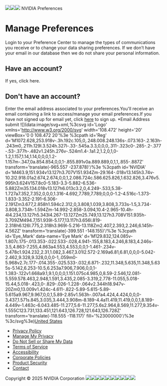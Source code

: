 ![](https://aorta.clickagy.com/pixel.gif?clkgypv=jstag&ws=1)![](https://aorta.clickagy.com/channel-sync/4?clkgypv=jstag&ws=1)![](https://aorta.clickagy.com/channel-sync/114?clkgypv=jstag&ws=1)
NVIDIA[](https://www.nvidia.com/en-us/account/)
Preferences
# Manage Preferences
Login to your Preference Center to manage the types of communications you receive or to change your data sharing preferences. If we don’t have your email in our database then we do not share your personal information.
## Have an account?
If yes, click here.
## Don't have an account?
Enter the email address associated to your preferences.You'll receive an email containing a link to access/manage your email preferences.If you have not signed up for email yet, click [here](https://www.nvidia.com/en-us/preferences/email-signup/) to sign up.
*Email Address
submit
![](data:image/svg+xml,%3csvg id='Logo' xmlns='http://www.w3.org/2000/svg' width='108.472' height='20' viewBox='0 0 108.472 20'%3e %3cpath id='Reg' d='M1072.628,253.918v-.3h.192c.105,0,.248.008.248.136s-.073.163-.2.163h-.243m0,.211h.129l.3.524h.327l-.33-.545a.3.3,0,0,0,.311-.323c0-.285-.2-.377-.53-.377h-.482v1.245h.276v-.524m1.4-.1a1.2,1.2,0,1,0-1.2,1.157,1.14,1.14,0,0,0,1.2-1.157m-.347,0a.854.854,0,0,1-.855.891v0a.889.889,0,1,1,.855-.887Z' transform='translate\(-965.557 -237.878\)'/%3e %3cpath id='NVIDIA' d='M463.9,151.934v13.127h3.707V151.934Zm-29.164-.018v13.145h3.74v-10.2l2.918.01a2.674,2.674,0,0,1,2.086.724c.586.625.826,1.632.826,3.476v5.995h3.624V157.8c0-5.183-3.3-5.882-6.536-5.882Zm35.134.018v13.127h6.013c3.2,0,4.249-.533,5.38-1.727a7.352,7.352,0,0,0,1.316-4.692,7.789,7.789,0,0,0-1.2-4.516c-1.373-1.833-3.352-2.191-6.306-2.191Zm3.677,2.858h1.594c2.312,0,3.808,1.039,3.808,3.733s-1.5,3.734-3.808,3.734h-1.594Zm-14.992-2.858-3.094,10.4-2.965-10.4h-4l4.234,13.127h5.343l4.267-13.127Zm25.749,13.127h3.708V151.935h-3.709ZM494.7,151.939l-5.177,13.117h3.656l.819-2.318h6.126l.775,2.318h3.969l-5.216-13.118Zm2.407,2.393,2.246,6.145h-4.562Z' transform='translate\(-399.551 -148.155\)'/%3e %3cpath id='Eye_Mark' data-name='Eye Mark' d='M129.832,124.085v-1.807c.175-.013.353-.022.533-.028,4.941-.155,8.183,4.246,8.183,4.246s-3.5,4.863-7.255,4.863a4.553,4.553,0,0,1-1.461-.234v-5.478c1.924.232,2.31,1.082,3.467,3.01l2.572-2.169a6.81,6.81,0,0,0-5.042-2.462,9.328,9.328,0,0,0-1,.059m0-5.968v2.7c.177-.014.355-.025.533-.032,6.871-.232,11.348,5.635,11.348,5.635s-5.142,6.253-10.5,6.253a7.906,7.906,0,0,1-1.383-.122v1.668a9.1,9.1,0,0,0,1.151.075c4.985,0,8.59-2.546,12.081-5.559.578.463,2.948,1.591,3.435,2.085-3.319,2.778-11.055,5.018-15.44,5.018-.423,0-.829-.026-1.228-.064v2.344h18.947v-20Zm0,13.009v1.424c-4.611-.822-5.89-5.615-5.89-5.615a9.967,9.967,0,0,1,5.89-2.85v1.563h-.007a4.424,4.424,0,0,0-3.437,1.571s.845,3.035,3.444,3.908m-8.189-4.4a11.419,11.419,0,0,1,8.189-4.449v-1.463c-6.043.485-11.277,5.6-11.277,5.6s2.964,8.569,11.277,9.354v-1.555C123.731,133.451,121.643,126.728,121.643,126.728Z' transform='translate\(-118.555 -118.117\)' fill='%23000000'/%3e %3c/svg%3e)[United States](https://www.nvidia.com/en-us/location-selector/)
  * [Privacy Policy](https://www.nvidia.com/en-us/about-nvidia/privacy-policy/)
  * [Manage My Privacy](https://www.nvidia.com/en-us/privacy-center/)
  * [Do Not Sell or Share My Data](https://www.nvidia.com/en-us/preferences/email-preferences/)
  * [Terms of Service](https://www.nvidia.com/en-us/about-nvidia/terms-of-service/)
  * [Accessibility](https://www.nvidia.com/en-us/about-nvidia/accessibility/)
  * [Corporate Policies](https://www.nvidia.com/en-us/about-nvidia/company-policies/)
  * [Product Security](https://www.nvidia.com/en-us/product-security/)
  * [Contact](https://www.nvidia.com/en-us/contact/)


Copyright © 2025 NVIDIA Corporation
![](https://t.co/1/i/adsct?bci=5&dv=Asia%2FSaigon%26en-US%26Google%20Inc.%26Win32%26255%261080%26600%2614%2624%261080%26600%260%26na&eci=3&event=%7B%7D&event_id=7ce88d31-d453-4fcc-b667-09d8e218de08&integration=advertiser&p_id=Twitter&p_user_id=0&pl_id=d1e4bb28-ea3c-45d3-bf4e-9c4b4663f7b0&tw_document_href=https%3A%2F%2Fwww.nvidia.com%2Fen-us%2Fpreferences%2Fstart%2F&tw_iframe_status=0&txn_id=nutdh&type=javascript&version=2.3.31)![](https://analytics.twitter.com/1/i/adsct?bci=5&dv=Asia%2FSaigon%26en-US%26Google%20Inc.%26Win32%26255%261080%26600%2614%2624%261080%26600%260%26na&eci=3&event=%7B%7D&event_id=7ce88d31-d453-4fcc-b667-09d8e218de08&integration=advertiser&p_id=Twitter&p_user_id=0&pl_id=d1e4bb28-ea3c-45d3-bf4e-9c4b4663f7b0&tw_document_href=https%3A%2F%2Fwww.nvidia.com%2Fen-us%2Fpreferences%2Fstart%2F&tw_iframe_status=0&txn_id=nutdh&type=javascript&version=2.3.31)![](https://t.co/i/adsct?bci=5&dv=Asia%2FSaigon%26en-US%26Google%20Inc.%26Win32%26255%261080%26600%2614%2624%261080%26600%260%26na&eci=2&event_id=babd8915-df12-41aa-ab19-62b2edb1f6bd&events=%5B%5B%22pageview%22%2C%7B%7D%5D%5D&integration=advertiser&p_id=Twitter&p_user_id=0&pl_id=d1e4bb28-ea3c-45d3-bf4e-9c4b4663f7b0&tw_document_href=https%3A%2F%2Fwww.nvidia.com%2Fen-us%2Fpreferences%2Fstart%2F&tw_iframe_status=0&tw_order_quantity=0&tw_sale_amount=0&txn_id=o5kw4&type=javascript&version=2.3.31)![](https://analytics.twitter.com/i/adsct?bci=5&dv=Asia%2FSaigon%26en-US%26Google%20Inc.%26Win32%26255%261080%26600%2614%2624%261080%26600%260%26na&eci=2&event_id=babd8915-df12-41aa-ab19-62b2edb1f6bd&events=%5B%5B%22pageview%22%2C%7B%7D%5D%5D&integration=advertiser&p_id=Twitter&p_user_id=0&pl_id=d1e4bb28-ea3c-45d3-bf4e-9c4b4663f7b0&tw_document_href=https%3A%2F%2Fwww.nvidia.com%2Fen-us%2Fpreferences%2Fstart%2F&tw_iframe_status=0&tw_order_quantity=0&tw_sale_amount=0&txn_id=o5kw4&type=javascript&version=2.3.31)![](https://t.co/i/adsct?bci=5&dv=Asia%2FSaigon%26en-US%26Google%20Inc.%26Win32%26255%261080%26600%2614%2624%261080%26600%260%26na&eci=2&event_id=1c83cd7f-e17c-48e1-9d17-39a4e69fedb2&events=%5B%5B%22pageview%22%2C%7B%7D%5D%5D&integration=advertiser&p_id=Twitter&p_user_id=0&pl_id=d1e4bb28-ea3c-45d3-bf4e-9c4b4663f7b0&tw_document_href=https%3A%2F%2Fwww.nvidia.com%2Fen-us%2Fpreferences%2Fstart%2F&tw_iframe_status=0&tw_order_quantity=0&tw_sale_amount=0&txn_id=o5kwu&type=javascript&version=2.3.31)![](https://analytics.twitter.com/i/adsct?bci=5&dv=Asia%2FSaigon%26en-US%26Google%20Inc.%26Win32%26255%261080%26600%2614%2624%261080%26600%260%26na&eci=2&event_id=1c83cd7f-e17c-48e1-9d17-39a4e69fedb2&events=%5B%5B%22pageview%22%2C%7B%7D%5D%5D&integration=advertiser&p_id=Twitter&p_user_id=0&pl_id=d1e4bb28-ea3c-45d3-bf4e-9c4b4663f7b0&tw_document_href=https%3A%2F%2Fwww.nvidia.com%2Fen-us%2Fpreferences%2Fstart%2F&tw_iframe_status=0&tw_order_quantity=0&tw_sale_amount=0&txn_id=o5kwu&type=javascript&version=2.3.31)![](https://t.co/i/adsct?bci=5&dv=Asia%2FSaigon%26en-US%26Google%20Inc.%26Win32%26255%261080%26600%2614%2624%261080%26600%260%26na&eci=2&event_id=d12bb1a8-7f54-43fb-adfe-4574bcea7aea&events=%5B%5B%22pageview%22%2C%7B%7D%5D%5D&integration=advertiser&p_id=Twitter&p_user_id=0&pl_id=d1e4bb28-ea3c-45d3-bf4e-9c4b4663f7b0&tw_document_href=https%3A%2F%2Fwww.nvidia.com%2Fen-us%2Fpreferences%2Fstart%2F&tw_iframe_status=0&tw_order_quantity=0&tw_sale_amount=0&txn_id=o1txo&type=javascript&version=2.3.31)![](https://analytics.twitter.com/i/adsct?bci=5&dv=Asia%2FSaigon%26en-US%26Google%20Inc.%26Win32%26255%261080%26600%2614%2624%261080%26600%260%26na&eci=2&event_id=d12bb1a8-7f54-43fb-adfe-4574bcea7aea&events=%5B%5B%22pageview%22%2C%7B%7D%5D%5D&integration=advertiser&p_id=Twitter&p_user_id=0&pl_id=d1e4bb28-ea3c-45d3-bf4e-9c4b4663f7b0&tw_document_href=https%3A%2F%2Fwww.nvidia.com%2Fen-us%2Fpreferences%2Fstart%2F&tw_iframe_status=0&tw_order_quantity=0&tw_sale_amount=0&txn_id=o1txo&type=javascript&version=2.3.31)![](https://t.co/i/adsct?bci=5&dv=Asia%2FSaigon%26en-US%26Google%20Inc.%26Win32%26255%261080%26600%2614%2624%261080%26600%260%26na&eci=2&event_id=226e41fb-083e-4512-b343-e2b97960aeac&events=%5B%5B%22pageview%22%2C%7B%7D%5D%5D&integration=advertiser&p_id=Twitter&p_user_id=0&pl_id=d1e4bb28-ea3c-45d3-bf4e-9c4b4663f7b0&tw_document_href=https%3A%2F%2Fwww.nvidia.com%2Fen-us%2Fpreferences%2Fstart%2F&tw_iframe_status=0&tw_order_quantity=0&tw_sale_amount=0&txn_id=o5j0n&type=javascript&version=2.3.31)![](https://analytics.twitter.com/i/adsct?bci=5&dv=Asia%2FSaigon%26en-US%26Google%20Inc.%26Win32%26255%261080%26600%2614%2624%261080%26600%260%26na&eci=2&event_id=226e41fb-083e-4512-b343-e2b97960aeac&events=%5B%5B%22pageview%22%2C%7B%7D%5D%5D&integration=advertiser&p_id=Twitter&p_user_id=0&pl_id=d1e4bb28-ea3c-45d3-bf4e-9c4b4663f7b0&tw_document_href=https%3A%2F%2Fwww.nvidia.com%2Fen-us%2Fpreferences%2Fstart%2F&tw_iframe_status=0&tw_order_quantity=0&tw_sale_amount=0&txn_id=o5j0n&type=javascript&version=2.3.31)
